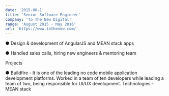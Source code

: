 ```yaml
---
date: '2015-08-1'
title: 'Senior Software Engineer'
company: 'To The New Digital'
range: 'August 2015 - May 2016'
url: 'https://www.tothenew.com/'
---
```




● Design & development of AngularJS and MEAN stack apps

● Handled sales calls, hiring new engineers & mentoring team


Projects


● Buildfire - It is one of the leading no code mobile application
development platforms. Worked in a team of ten developers while
leading a team of two, being responsible for UI/UX development.
Technologies - MEAN stack